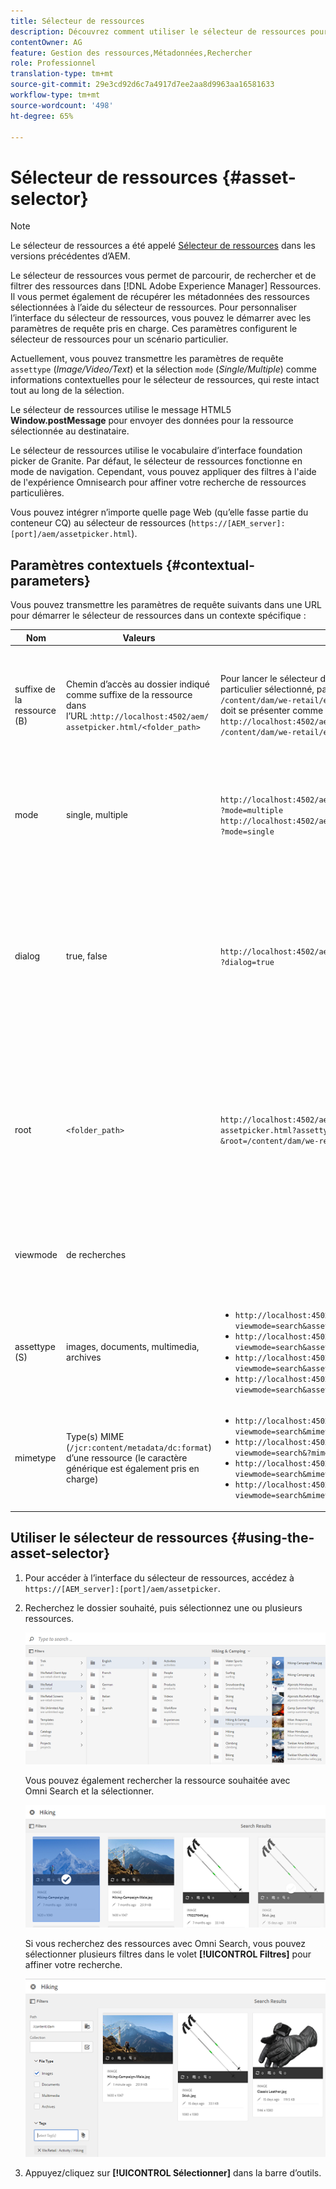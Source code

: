 ```yaml
---
title: Sélecteur de ressources
description: Découvrez comment utiliser le sélecteur de ressources pour rechercher, filtrer, parcourir et récupérer les métadonnées des ressources dans Adobe Experience Manager (AEM) Assets. Découvrez également comment personnaliser l’interface du sélecteur de ressources.
contentOwner: AG
feature: Gestion des ressources,Métadonnées,Rechercher
role: Professionnel
translation-type: tm+mt
source-git-commit: 29e3cd92d6c7a4917d7ee2aa8d9963aa16581633
workflow-type: tm+mt
source-wordcount: '498'
ht-degree: 65%

---
```



# Sélecteur de ressources {#asset-selector}

>[!NOTE]
>
>Le sélecteur de ressources a été appelé [Sélecteur de ressources](https://helpx.adobe.com/experience-manager/6-2/assets/using/asset-picker.html) dans les versions précédentes d’AEM.

Le sélecteur de ressources vous permet de parcourir, de rechercher et de filtrer des ressources dans [!DNL Adobe Experience Manager] Ressources. Il vous permet également de récupérer les métadonnées des ressources sélectionnées à l’aide du sélecteur de ressources. Pour personnaliser l’interface du sélecteur de ressources, vous pouvez le démarrer avec les paramètres de requête pris en charge. Ces paramètres configurent le sélecteur de ressources pour un scénario particulier.

Actuellement, vous pouvez transmettre les paramètres de requête `assettype` (*Image/Video/Text*) et la sélection `mode` (*Single/Multiple*) comme informations contextuelles pour le sélecteur de ressources, qui reste intact tout au long de la sélection.

Le sélecteur de ressources utilise le message HTML5 **Window.postMessage** pour envoyer des données pour la ressource sélectionnée au destinataire.

Le sélecteur de ressources utilise le vocabulaire d’interface foundation picker de Granite. Par défaut, le sélecteur de ressources fonctionne en mode de navigation. Cependant, vous pouvez appliquer des filtres à l&#39;aide de l&#39;expérience Omnisearch pour affiner votre recherche de ressources particulières.

Vous pouvez intégrer n’importe quelle page Web (qu’elle fasse partie du conteneur CQ) au sélecteur de ressources (`https://[AEM_server]:[port]/aem/assetpicker.html`).

## Paramètres contextuels {#contextual-parameters}

Vous pouvez transmettre les paramètres de requête suivants dans une URL pour démarrer le sélecteur de ressources dans un contexte spécifique :

| Nom | Valeurs | Exemple | Objectif |
|---|---|---|---|
| suffixe de la ressource (B) | Chemin d’accès au dossier indiqué comme suffixe de la ressource dans l’URL :`http://localhost:4502/aem/`<br>`assetpicker.html/<folder_path>` | Pour lancer le sélecteur de ressources avec un dossier particulier sélectionné, par exemple avec le dossier `/content/dam/we-retail/en/activities` sélectionné, l’URL doit se présenter comme suit : `http://localhost:4502/aem/assetpicker.html`<br>`/content/dam/we-retail/en/activities?assettype=images` | Si vous avez besoin de sélectionner un dossier en particulier au démarrage du sélecteur de ressources, vous pouvez l’indiquer comme suffixe de ressource. |
| mode | single, multiple | `http://localhost:4502/aem/assetpicker.html`<br>`?mode=multiple` <br> `http://localhost:4502/aem/assetpicker.html`<br>`?mode=single` | En mode multiple, vous pouvez sélectionner plusieurs ressources simultanément à l’aide du sélecteur de ressources. |
| dialog | true, false | `http://localhost:4502/aem/assetpicker.html`<br>`?dialog=true` | Utilisez ces paramètres pour ouvrir le sélecteur de ressources en tant que boîte de dialogue Granite. Cette option ne peut être appliquée qu’au démarrage du sélecteur de ressources via le champ Chemin de Granite, en la configurant comme URL pickerSrc. |
| root | `<folder_path>` | `http://localhost:4502/aem/`<br>`assetpicker.html?assettype=images`<br>`&root=/content/dam/we-retail/en/activities` | Utilisez cette option pour spécifier le dossier racine du sélecteur de ressources. Ici, le sélecteur de ressources ne vous permet de sélectionner qu’une seule ressource enfant (directe/indirecte) sous le dossier racine. |
| viewmode | de recherches |  | Pour lancer le sélecteur de ressources en mode de recherche, avec les paramètres de type et de type de ressource. |
| assettype (S) | images, documents, multimedia, archives | <ul><li>`http://localhost:4502/aem/assetpicker.html?viewmode=search&assettype=images`</li> <li>`http://localhost:4502/aem/assetpicker.html?viewmode=search&assettype=documents`</li> <li>`http://localhost:4502/aem/assetpicker.html?viewmode=search&assettype=multimedia`</li> <li>`http://localhost:4502/aem/assetpicker.html?viewmode=search&assettype=archives`</li> | Utilisez cette option pour filtrer les types de ressources en fonction de la valeur indiquée. |
| mimetype | Type(s) MIME (`/jcr:content/metadata/dc:format`) d’une ressource (le caractère générique est également pris en charge) | <ul><li>`http://localhost:4502/aem/assetpicker.html?viewmode=search&mimetype=image/png`</li>  <li>`http://localhost:4502/aem/assetpicker.html?viewmode=search&?mimetype=*png`</li>  <li>`http://localhost:4502/aem/assetpicker.html?viewmode=search&mimetype=*presentation`</li>  <li>`http://localhost:4502/aem/assetpicker?viewmode=search&mimetype=*presentation&mimetype=*png`</li></ul> | Utilisez-le pour filtrer les ressources basées sur le(s) type(s) de MIME |

## Utiliser le sélecteur de ressources {#using-the-asset-selector}

1. Pour accéder à l’interface du sélecteur de ressources, accédez à `https://[AEM_server]:[port]/aem/assetpicker`.
1. Recherchez le dossier souhaité, puis sélectionnez une ou plusieurs ressources.

   ![chlimage_1-441](assets/chlimage_1-441.png)

   Vous pouvez également rechercher la ressource souhaitée avec Omni Search et la sélectionner.

   ![chlimage_1-442](assets/chlimage_1-442.png)

   Si vous recherchez des ressources avec Omni Search, vous pouvez sélectionner plusieurs filtres dans le volet **[!UICONTROL Filtres]** pour affiner votre recherche.

   ![chlimage_1-443](assets/chlimage_1-443.png)

1. Appuyez/cliquez sur **[!UICONTROL Sélectionner]** dans la barre d’outils.
